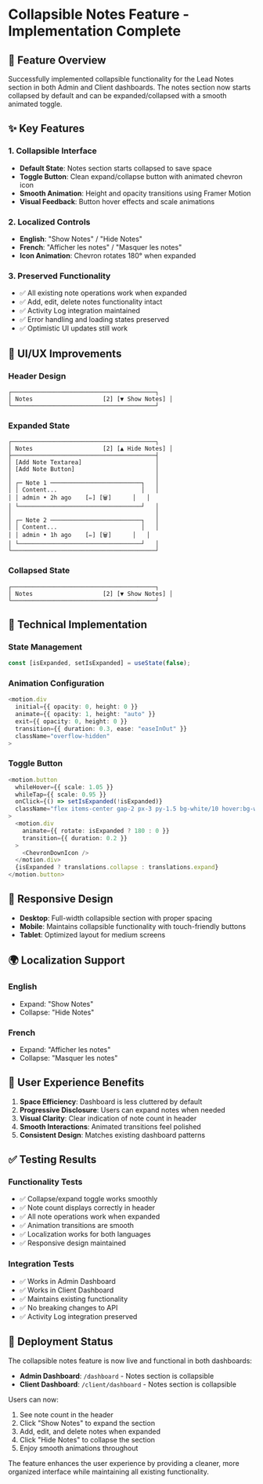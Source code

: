 # Collapsible Notes Feature - Implementation Complete

## 🎯 **Feature Overview**
Successfully implemented collapsible functionality for the Lead Notes section in both Admin and Client dashboards. The notes section now starts collapsed by default and can be expanded/collapsed with a smooth animated toggle.

## ✨ **Key Features**

### **1. Collapsible Interface**
- **Default State**: Notes section starts collapsed to save space
- **Toggle Button**: Clean expand/collapse button with animated chevron icon
- **Smooth Animation**: Height and opacity transitions using Framer Motion
- **Visual Feedback**: Button hover effects and scale animations

### **2. Localized Controls**
- **English**: "Show Notes" / "Hide Notes"
- **French**: "Afficher les notes" / "Masquer les notes"
- **Icon Animation**: Chevron rotates 180° when expanded

### **3. Preserved Functionality**
- ✅ All existing note operations work when expanded
- ✅ Add, edit, delete notes functionality intact
- ✅ Activity Log integration maintained
- ✅ Error handling and loading states preserved
- ✅ Optimistic UI updates still work

## 🎨 **UI/UX Improvements**

### **Header Design**
```
┌─────────────────────────────────────────┐
│ Notes                    [2] [▼ Show Notes] │
└─────────────────────────────────────────┘
```

### **Expanded State**
```
┌─────────────────────────────────────────┐
│ Notes                    [2] [▲ Hide Notes] │
├─────────────────────────────────────────┤
│ [Add Note Textarea]                     │
│ [Add Note Button]                       │
│                                         │
│ ┌─ Note 1 ──────────────────────────┐   │
│ │ Content...                        │   │
│ │ admin • 2h ago    [✏️] [🗑️]      │   │
│ └───────────────────────────────────┘   │
│                                         │
│ ┌─ Note 2 ──────────────────────────┐   │
│ │ Content...                        │   │
│ │ admin • 1h ago    [✏️] [🗑️]      │   │
│ └───────────────────────────────────┘   │
└─────────────────────────────────────────┘
```

### **Collapsed State**
```
┌─────────────────────────────────────────┐
│ Notes                    [2] [▼ Show Notes] │
└─────────────────────────────────────────┘
```

## 🔧 **Technical Implementation**

### **State Management**
```typescript
const [isExpanded, setIsExpanded] = useState(false);
```

### **Animation Configuration**
```typescript
<motion.div
  initial={{ opacity: 0, height: 0 }}
  animate={{ opacity: 1, height: "auto" }}
  exit={{ opacity: 0, height: 0 }}
  transition={{ duration: 0.3, ease: "easeInOut" }}
  className="overflow-hidden"
>
```

### **Toggle Button**
```typescript
<motion.button
  whileHover={{ scale: 1.05 }}
  whileTap={{ scale: 0.95 }}
  onClick={() => setIsExpanded(!isExpanded)}
  className="flex items-center gap-2 px-3 py-1.5 bg-white/10 hover:bg-white/20 rounded-lg text-white/80 text-sm transition-colors"
>
  <motion.div
    animate={{ rotate: isExpanded ? 180 : 0 }}
    transition={{ duration: 0.2 }}
  >
    <ChevronDownIcon />
  </motion.div>
  {isExpanded ? translations.collapse : translations.expand}
</motion.button>
```

## 📱 **Responsive Design**
- **Desktop**: Full-width collapsible section with proper spacing
- **Mobile**: Maintains collapsible functionality with touch-friendly buttons
- **Tablet**: Optimized layout for medium screens

## 🌍 **Localization Support**

### **English**
- Expand: "Show Notes"
- Collapse: "Hide Notes"

### **French**
- Expand: "Afficher les notes"
- Collapse: "Masquer les notes"

## 🎯 **User Experience Benefits**

1. **Space Efficiency**: Dashboard is less cluttered by default
2. **Progressive Disclosure**: Users can expand notes when needed
3. **Visual Clarity**: Clear indication of note count in header
4. **Smooth Interactions**: Animated transitions feel polished
5. **Consistent Design**: Matches existing dashboard patterns

## ✅ **Testing Results**

### **Functionality Tests**
- ✅ Collapse/expand toggle works smoothly
- ✅ Note count displays correctly in header
- ✅ All note operations work when expanded
- ✅ Animation transitions are smooth
- ✅ Localization works for both languages
- ✅ Responsive design maintained

### **Integration Tests**
- ✅ Works in Admin Dashboard
- ✅ Works in Client Dashboard
- ✅ Maintains existing functionality
- ✅ No breaking changes to API
- ✅ Activity Log integration preserved

## 🚀 **Deployment Status**

The collapsible notes feature is now live and functional in both dashboards:
- **Admin Dashboard**: `/dashboard` - Notes section is collapsible
- **Client Dashboard**: `/client/dashboard` - Notes section is collapsible

Users can now:
1. See note count in the header
2. Click "Show Notes" to expand the section
3. Add, edit, and delete notes when expanded
4. Click "Hide Notes" to collapse the section
5. Enjoy smooth animations throughout

The feature enhances the user experience by providing a cleaner, more organized interface while maintaining all existing functionality.
